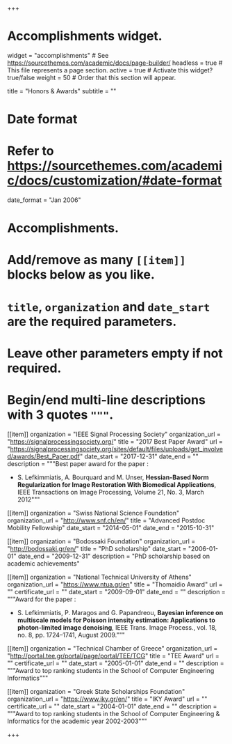 +++
# Accomplishments widget.
widget = "accomplishments"  # See https://sourcethemes.com/academic/docs/page-builder/
headless = true  # This file represents a page section.
active = true  # Activate this widget? true/false
weight = 50  # Order that this section will appear.

title = "Honors & Awards"
subtitle = ""

# Date format
#   Refer to https://sourcethemes.com/academic/docs/customization/#date-format
date_format = "Jan 2006"

# Accomplishments.
#   Add/remove as many `[[item]]` blocks below as you like.
#   `title`, `organization` and `date_start` are the required parameters.
#   Leave other parameters empty if not required.
#   Begin/end multi-line descriptions with 3 quotes `"""`.

[[item]]
  organization = "IEEE Signal Processing Society"
  organization_url = "https://signalprocessingsociety.org/"
  title = "2017 Best Paper Award"
  url = "https://signalprocessingsociety.org/sites/default/files/uploads/get_involved/awards/Best_Paper.pdf"
  date_start = "2017-12-31"
  date_end = ""
  description = """Best paper award for the paper :
* S. Lefkimmiatis, A. Bourquard and M. Unser, **Hessian-Based Norm Regularization for Image Restoration With Biomedical Applications**, 
IEEE Transactions on Image Processing, Volume 21, No. 3, March 2012"""

[[item]]
  organization = "Swiss National Science Foundation"
  organization_url = "http://www.snf.ch/en/"
  title = "Advanced Postdoc Mobility Fellowship"
  date_start = "2014-05-01"
  date_end = "2015-10-31"

[[item]]
  organization = "Bodossaki Foundation"
  organization_url = "http://bodossaki.gr/en/"
  title = "PhD scholarship"
  date_start = "2006-01-01"
  date_end = "2009-12-31"
  description = "PhD scholarship based on academic achievements"

[[item]]
  organization = "National Technical University of Athens"
  organization_url = "https://www.ntua.gr/en"
  title = "Thomaidio Award"
  url = ""
  certificate_url = ""
  date_start = "2009-09-01"
  date_end = ""
  description = """Award for the paper :
* S. Lefkimmiatis, P. Maragos and G. Papandreou, **Bayesian inference on multiscale models for Poisson intensity estimation: Applications to photon-limited image denoising**, IEEE Trans. Image Process., vol. 18, no. 8, pp. 1724–1741, August 2009.""" 
  
[[item]]
  organization = "Technical Chamber of Greece"
  organization_url = "http://portal.tee.gr/portal/page/portal/TEE/TCG"
  title = "TEE Award"
  url = ""
  certificate_url = ""
  date_start = "2005-01-01"
  date_end = ""
  description = """Award to top ranking students in the School of Computer Engineering  Informatics"""

[[item]]
  organization = "Greek State Scholarships Foundation"
  organization_url = "https://www.iky.gr/en/"
  title = "IKY Award"
  url = ""
  certificate_url = ""
  date_start = "2004-01-01"
  date_end = ""
  description = """Award to top ranking students in the School of Computer Engineering & Informatics for the academic year 2002-2003"""


+++
